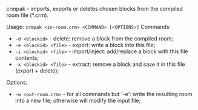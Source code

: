 crmpak - imports, exports or deletes chosen blocks from the compiled room file (*.crm).

Usage: `crmpak <in-room.crm> <COMMAND> [<OPTIONS>]`
Commands:
* `-d <blockid>` -  delete: remove a block from the compiled room;
* `-e <blockid> <file>` - export: write a block into this file;
* `-i <blockid> <file>` - import/inject: add/replace a block with this file contents;
* `-x <blockid> <file>` - extract: remove a block and save it in this file (export + delete);

Options:
* `-w <out-room.crm>` - for all commands but '-e': write the resulting room into a new file; otherwise will modify the input file;

